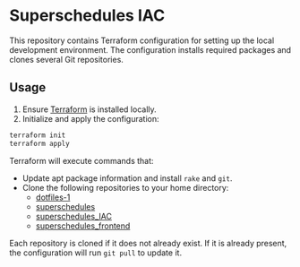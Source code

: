 # Superschedules IAC

This repository contains Terraform configuration for setting up the local development environment. The configuration installs required packages and clones several Git repositories.

## Usage

1. Ensure [Terraform](https://developer.hashicorp.com/terraform/install) is installed locally.
2. Initialize and apply the configuration:

```sh
terraform init
terraform apply
```

Terraform will execute commands that:

- Update apt package information and install `rake` and `git`.
- Clone the following repositories to your home directory:
  - [dotfiles-1](https://github.com/gkirkpatrick/dotfiles-1)
  - [superschedules](https://github.com/gkirkpatrick/superschedules)
  - [superschedules_IAC](https://github.com/gkirkpatrick/superschedules_IAC)
  - [superschedules_frontend](https://github.com/gkirkpatrick/superschedules_frontend)

Each repository is cloned if it does not already exist. If it is already present, the configuration will run `git pull` to update it.
